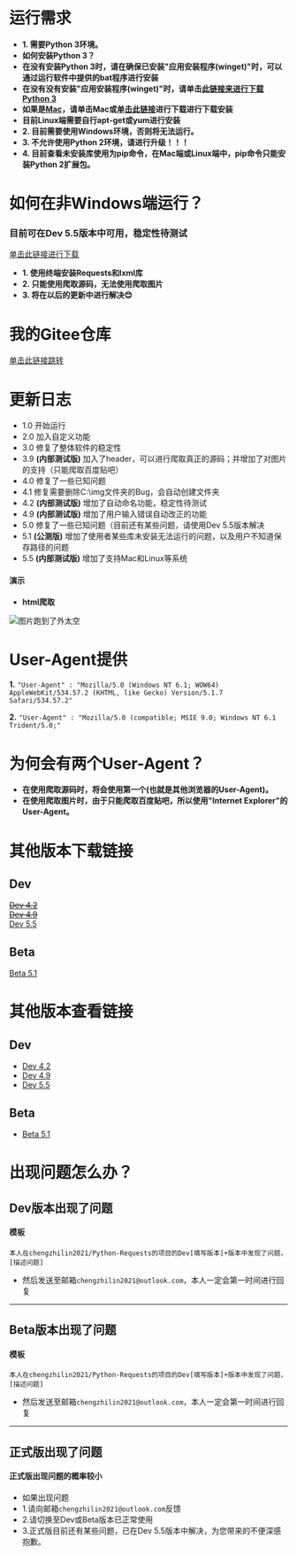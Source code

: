 运行需求
===
* **1. 需要Python 3环境。**  
* **如何安装Python 3？**  
* **在没有安装Python 3时，请在确保已安装"应用安装程序(winget)"时，可以通过运行软件中提供的bat程序进行安装**  
* **在没有没有安装"应用安装程序(winget)"时，请单击[此链接来进行下载Python 3](https://www.python.org/ftp/python/3.10.4/python-3.10.4-amd64.exe)**  
* **如果是[Mac](https://www.python.org/ftp/python/3.10.4/python-3.10.4-macos11.pkg)，请单击Mac或[单击此链接](https://www.python.org/ftp/python/3.10.4/python-3.10.4-macos11.pkg)进行下载进行下载安装**  
* **目前Linux端需要自行apt-get或yum进行安装**  
* **2. 目前需要使用Windows环境，否则将无法运行。**  
* **3. 不允许使用Python 2环境，请进行升级！！！**  
* **4. 目前查看未安装库使用为pip命令，在Mac端或Linux端中，pip命令只能安装Python 2扩展包。**  

如何在非Windows端运行？
===
### 目前可在Dev 5.5版本中可用，稳定性待测试  
[单击此链接进行下载](#Dev)

* **1. 使用终端安装Requests和lxml库**  
* **2. 只能使用爬取源码，无法使用爬取图片**  
* **3. 将在以后的更新中进行解决:blush:**  

我的Gitee仓库
===

[单击此链接跳转](https://gitee.com/chengzhilin2021/Python-Requests)


更新日志  
===

* 1.0 开始运行  
* 2.0 加入自定义功能  
* 3.0 修复了整体软件的稳定性  
* 3.9 __(内部测试版)__ 加入了header，可以进行爬取真正的源码；并增加了对图片的支持（只能爬取百度贴吧）  
* 4.0 修复了一些已知问题  
* 4.1 修复需要删除C:\img文件夹的Bug，会自动创建文件夹  
* 4.2 __(内部测试版)__ 增加了自动命名功能，稳定性待测试  
* 4.9 __(内部测试版)__ 增加了用户输入错误自动改正的功能  
* 5.0 修复了一些已知问题（目前还有某些问题，请使用Dev 5.5版本解决  
* 5.1 __(公测版)__ 增加了使用者某些库未安装无法运行的问题，以及用户不知道保存路径的问题  
* 5.5 __(内部测试版)__ 增加了支持Mac和Linux等系统

#### 演示

* __html爬取__

![图片跑到了外太空](https://raw.githubusercontent.com/chengzhilin2021/Python-Requests/main/Pictures/requests%20html.gif "爬取html演示")

User-Agent提供
===

__1.__
``` "User-Agent" : "Mozilla/5.0 (Windows NT 6.1; WOW64) AppleWebKit/534.57.2 (KHTML, like Gecko) Version/5.1.7 Safari/534.57.2" ```  

__2.__
``` "User-Agent" : "Mozilla/5.0 (compatible; MSIE 9.0; Windows NT 6.1 Trident/5.0;" ```  

为何会有两个User-Agent？
===

* **在使用爬取源码时，将会使用第一个(也就是其他浏览器的User-Agent)。**  
* **在使用爬取图片时，由于只能爬取百度贴吧，所以使用"Internet Explorer"的User-Agent。**  

其他版本下载链接
===
Dev
---
~~[Dev 4.2](https://allall02.baidupcs.com/file/f50ff0e45g86b973eca2f35bbbdadaf2?bkt=en-6766f9da69592c12a24af92c808f286be220f7c7e5a75f8fcc91dd5a20fe43e17b738a5dd97102150042f7b0c91b0c51e3634df01d1ebfb9ed21d10888392317&fid=1211192705-250528-558135348571776&time=1649638271&sign=FDTAXUbGERLQlBHSKfWqiu-DCb740ccc5511e5e8fedcff06b081203-Ua2yLWo4%2FsWyT1wmY7SRvhC4PPo%3D&to=80&size=7710&sta_dx=7710&sta_cs=0&sta_ft=py&sta_ct=0&sta_mt=0&fm2=MH%2CBaoding%2CAnywhere%2C%2Cshandong%2Ccnc&ctime=1649637883&mtime=1649638097&resv0=0&resv1=0&resv2=rlim&resv3=5&resv4=7710&vuk=1211192705&iv=0&htype=&randtype=&tkbind_id=0&newver=1&newfm=1&secfm=1&flow_ver=3&pkey=en-fca699842cbdec2c2b2b85f70a4b4c8bb043d79babacce17fb94f169da78271078c86c4d9a0c342ec6c5469ea4b08f16fa57e032a17f60bb305a5e1275657320&sl=68616270&expires=8h&rt=sh&r=361701101&vbdid=4192235366&fin=Dev+4.2.py&fn=Dev+4.2.py&rtype=1&dp-logid=21994668588559966&dp-callid=0.1&hps=1&tsl=200&csl=200&fsl=0&csign=6GJyjh1K7rzpRtczl%2B88goPk5TU%3D&so=0&ut=6&uter=4&serv=0&uc=4029387593&ti=497b2742088ef3a3bda77b6fc1fe378842fa3bd577debabb&hflag=30&from_type=1&adg=c_c5e85b811725782865682f80153df6b1&reqlabel=250528_f_2cb9b9f080f5e577239bca8dff423f98_-1_61b4f1e054aa1e870102fa9b42174bcb&by=themis&resvsflag=1-0-0-1-1-1)~~  
~~[Dev 4.9](https://yqcu02.baidupcs.com/file/7ac77468ai551525cdb0768a5179e72e?bkt=en-6f7dc9883530f8c903812b52029171e7c414a9da8fbb83247ef18233cdb5633e35633f19a51161aae9d2e6914dcec19d8fe446f200b226cf96ab908e42d44fd2&fid=1211192705-250528-452021462235189&time=1649638293&sign=FDTAXUbGERLQlBHSKfWqiu-DCb740ccc5511e5e8fedcff06b081203-Qsa6F4oWwZeMeghXLym8QznMI70%3D&to=120&size=11818&sta_dx=11818&sta_cs=1&sta_ft=py&sta_ct=0&sta_mt=0&fm2=MH%2CYangquan%2CAnywhere%2C%2Cshandong%2Ccnc&ctime=1649637884&mtime=1649638097&resv0=0&resv1=0&resv2=rlim&resv3=5&resv4=11818&vuk=1211192705&iv=0&htype=&randtype=&tkbind_id=0&newver=1&newfm=1&secfm=1&flow_ver=3&pkey=en-a727d949ec4d89fcbe7d6a9ea2a76bfc401b1d5bcb7ca10596e870b89f3898baeb6a192af9264aa2f87e8447344ab742cdcdffd3616e5234305a5e1275657320&sl=68616270&expires=8h&rt=sh&r=342615612&vbdid=4192235366&fin=Dev+4.9.py&fn=Dev+4.9.py&rtype=1&dp-logid=22000579177964510&dp-callid=0.1&hps=1&tsl=200&csl=200&fsl=0&csign=6GJyjh1K7rzpRtczl%2B88goPk5TU%3D&so=0&ut=6&uter=4&serv=0&uc=4029387593&ti=4744d9fc935001bf5fb00bc6468a521ee74ff757a1dff87c&hflag=30&from_type=1&adg=c_c5e85b811725782865682f80153df6b1&reqlabel=250528_f_2cb9b9f080f5e577239bca8dff423f98_-1_61b4f1e054aa1e870102fa9b42174bcb&by=themis&resvsflag=1-0-0-1-1-1)~~  
[Dev 5.5](https://allall02.baidupcs.com/file/dfb43bcect6aa79679717153775beffa?bkt=en-0f64e6ca9b24f0bcdd4afa9f2508cde942c32a100e437ec00bc214e2538f2afdbe3b93f327792ea116b66f2613c048338fe446f200b226cfb9835ba29cb3f4d4&fid=1211192705-250528-1065752825215909&time=1649638336&sign=FDTAXUbGERLQlBHSKfWqiu-DCb740ccc5511e5e8fedcff06b081203-wrp7X%2BZl7cfIWiIJ29OBjj5c%2FRI%3D&to=80&size=8713&sta_dx=8713&sta_cs=1&sta_ft=py&sta_ct=0&sta_mt=0&fm2=MH%2CBaoding%2CAnywhere%2C%2Cshandong%2Ccnc&ctime=1649637885&mtime=1649638097&resv0=0&resv1=0&resv2=rlim&resv3=5&resv4=8713&vuk=1211192705&iv=0&htype=&randtype=&tkbind_id=0&newver=1&newfm=1&secfm=1&flow_ver=3&pkey=en-171b04810b509f53c1dd5bee02a56ffcc2b45af87113b430ecb7dc5e9887a13f4b752ff2be02806d77295d3f7785c2d80bdb4de6058fc9e2305a5e1275657320&sl=68616270&expires=8h&rt=sh&r=861720946&vbdid=4192235366&fin=Dev+5.5.py&fn=Dev+5.5.py&rtype=1&dp-logid=22012018743397295&dp-callid=0.1&hps=1&tsl=200&csl=200&fsl=0&csign=6GJyjh1K7rzpRtczl%2B88goPk5TU%3D&so=0&ut=6&uter=4&serv=0&uc=4029387593&ti=643d984421895662c498a9c05fc3a9f32990ebd5fe5a08d3305a5e1275657320&hflag=30&from_type=1&adg=c_c5e85b811725782865682f80153df6b1&reqlabel=250528_f_2cb9b9f080f5e577239bca8dff423f98_-1_61b4f1e054aa1e870102fa9b42174bcb&by=themis&resvsflag=1-0-0-1-1-1)  

Beta
---
[Beta 5.1](https://allall02.baidupcs.com/file/0e8b75bc5i731f0a646a8ab5cc967e06?bkt=en-6766f9da69592c128e0667ff72fb5be9807f4335bc5f6f920396adcb5168273815aa1dc4b0e911ff7bb79a0c75eb15bce3634df01d1ebfb95003e92166265d17&fid=1211192705-250528-811368848602&time=1649638355&sign=FDTAXUbGERLQlBHSKfWqiu-DCb740ccc5511e5e8fedcff06b081203-nYCaqLi0Y5enEMGX1Saq43cfG7Y%3D&to=80&size=8057&sta_dx=8057&sta_cs=1&sta_ft=py&sta_ct=0&sta_mt=0&fm2=MH%2CBaoding%2CAnywhere%2C%2Cshandong%2Ccnc&ctime=1649637893&mtime=1649638084&resv0=0&resv1=0&resv2=rlim&resv3=5&resv4=8057&vuk=1211192705&iv=0&htype=&randtype=&tkbind_id=0&newver=1&newfm=1&secfm=1&flow_ver=3&pkey=en-d584ca9085e88665c362ed582b01e387747a848eca4eb5971766139da7000a0bd387fa6957357f5d0c03c3237bb1d6d6dca22cbd5a29ccb8305a5e1275657320&sl=68616270&expires=8h&rt=sh&r=823212624&vbdid=4192235366&fin=Beta+5.1.py&fn=Beta+5.1.py&rtype=1&dp-logid=22017142131259190&dp-callid=0.1&hps=1&tsl=200&csl=200&fsl=0&csign=6GJyjh1K7rzpRtczl%2B88goPk5TU%3D&so=0&ut=6&uter=4&serv=0&uc=4029387593&ti=497b2742088ef3a337d85dbfa1ddfe69f55759dadf2f7569&hflag=30&from_type=1&adg=c_c5e85b811725782865682f80153df6b1&reqlabel=250528_f_2cb9b9f080f5e577239bca8dff423f98_-1_61b4f1e054aa1e870102fa9b42174bcb&by=themis&resvsflag=1-0-0-1-1-1)  

其他版本查看链接
===

Dev
---

* [Dev 4.2](https://github.com/chengzhilin2021/Python-Requests/blob/main/Dev/Dev%204.2.py)  
* [Dev 4.9](https://github.com/chengzhilin2021/Python-Requests/blob/main/Dev/Dev%204.9.py)  
* [Dev 5.5](https://github.com/chengzhilin2021/Python-Requests/blob/main/Dev/Dev%205.5.py)  

Beta
---

* [Beta 5.1](https://github.com/chengzhilin2021/Python-Requests/blob/main/Beta/Beta%205.1.py)

出现问题怎么办？
===
Dev版本出现了问题
---
#### 模板
```
本人在chengzhilin2021/Python-Requests的项目的Dev[填写版本]+版本中发现了问题，  
[描述问题]  
```
* 然后发送至邮箱```chengzhilin2021@outlook.com```，本人一定会第一时间进行回复  

----------------------------

Beta版本出现了问题  
---
#### 模板  
```
本人在chengzhilin2021/Python-Requests的项目的Dev[填写版本]+版本中发现了问题，  
[描述问题]  
```
* 然后发送至邮箱```chengzhilin2021@outlook.com```，本人一定会第一时间进行回复  

-----------------------------

正式版出现了问题  
---
#### 正式版出现问题的概率较小  
* 如果出现问题  
* 1.请向邮箱```chengzhilin2021@outlook.com```反馈  
* 2.请切换至Dev或Beta版本已正常使用  
* 3.正式版目前还有某些问题，已在Dev 5.5版本中解决，为您带来的不便深感抱歉。  
